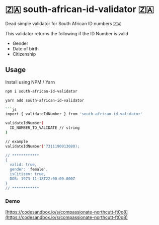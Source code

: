 # 🇿🇦 south-african-id-validator 🇿🇦

Dead simple validator for South African ID numbers 🇿🇦

This validator returns the following if the ID Number is valid

- Gender
- Date of birth
- Citizenship

## Usage

Install using NPM / Yarn

```bash
npm i south-african-id-validator
```

````bash
yarn add south-african-id-validator

```js
import { validateIdNumber } from 'south-african-id-validator'

validateIdNumber(
  ID_NUMBER_TO_VALIDATE // string
)

// example
validateIdNumber('7311190013080);

// ************
{
  valid: true,
  gender: 'female',
  isCitizen: true,
  DOB: 1973-11-18T22:00:00.000Z
}
// ************
````

### Demo

[https://codesandbox.io/s/compassionate-northcutt-ft0o8](https://codesandbox.io/s/compassionate-northcutt-ft0o8)
